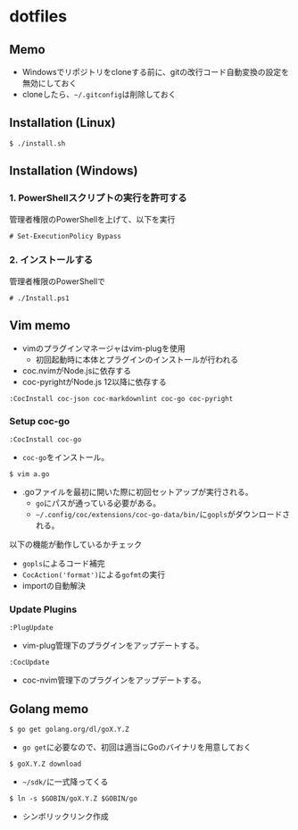 # dotfiles

## Memo

- Windowsでリポジトリをcloneする前に、gitの改行コード自動変換の設定を無効にしておく
- cloneしたら、`~/.gitconfig`は削除しておく

## Installation (Linux)

```
$ ./install.sh
```

## Installation (Windows)

### 1. PowerShellスクリプトの実行を許可する

管理者権限のPowerShellを上げて、以下を実行

```
# Set-ExecutionPolicy Bypass
```

### 2. インストールする

管理者権限のPowerShellで

```
# ./Install.ps1
```

## Vim memo

- vimのプラグインマネージャはvim-plugを使用
  - 初回起動時に本体とプラグインのインストールが行われる
- coc.nvimがNode.jsに依存する
- coc-pyrightがNode.js 12以降に依存する

```
:CocInstall coc-json coc-markdownlint coc-go coc-pyright
```

### Setup coc-go

```
:CocInstall coc-go
```

- `coc-go`をインストール。

```
$ vim a.go
```

- .goファイルを最初に開いた際に初回セットアップが実行される。
  - `go`にパスが通っている必要がある。
  - `~/.config/coc/extensions/coc-go-data/bin/`に`gopls`がダウンロードされる。

以下の機能が動作しているかチェック

- `gopls`によるコード補完
- `CocAction('format')`による`gofmt`の実行
- importの自動解決

### Update Plugins

```
:PlugUpdate
```

- vim-plug管理下のプラグインをアップデートする。

```
:CocUpdate
```

- coc-nvim管理下のプラグインをアップデートする。

## Golang memo

```
$ go get golang.org/dl/goX.Y.Z
```

- `go get`に必要なので、初回は適当にGoのバイナリを用意しておく

```
$ goX.Y.Z download
```

- `~/sdk/`に一式降ってくる

```
$ ln -s $GOBIN/goX.Y.Z $GOBIN/go
```

- シンボリックリンク作成
